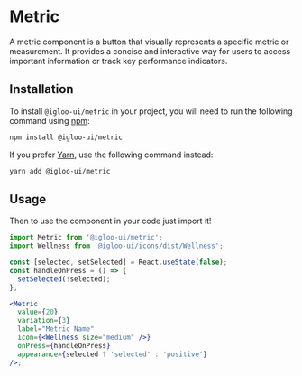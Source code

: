 # Metric

A metric component is a button that visually represents a specific metric or measurement. It provides a concise and interactive way for users to access important information or track key performance indicators.

<Example is="custom" />

<ReferenceLinks is="custom" />

## Installation

To install `@igloo-ui/metric` in your project, you will need to run the following command using [npm](https://www.npmjs.com/):

```bash
npm install @igloo-ui/metric
```

If you prefer [Yarn](https://classic.yarnpkg.com/en/), use the following command instead:

```bash
yarn add @igloo-ui/metric
```

## Usage

Then to use the component in your code just import it!

```jsx
import Metric from '@igloo-ui/metric';
import Wellness from '@igloo-ui/icons/dist/Wellness';

const [selected, setSelected] = React.useState(false);
const handleOnPress = () => {
  setSelected(!selected);
};

<Metric
  value={20}
  variation={3}
  label="Metric Name"
  icon={<Wellness size="medium" />}
  onPress={handleOnPress}
  appearance={selected ? 'selected' : 'positive'}
/>;
```
